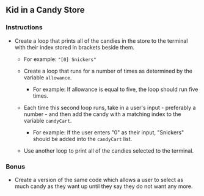 ## Kid in a Candy Store

### Instructions

* Create a loop that prints all of the candies in the store to the terminal with their index stored in brackets beside them.

  * For example: `"[0] Snickers"`

  * Create a loop that runs for a number of times as determined by the variable `allowance`.

    * For example: If allowance is equal to five, the loop should run five times.

  * Each time this second loop runs, take in a user's input - preferably a number - and then add the candy with a matching index to the variable `candyCart`.

    * For example: If the user enters "0" as their input, "Snickers" should be added into the `candyCart` list.

  * Use another loop to print all of the candies selected to the terminal.

### Bonus

* Create a version of the same code which allows a user to select as much candy as they want up until they say they do not want any more.
